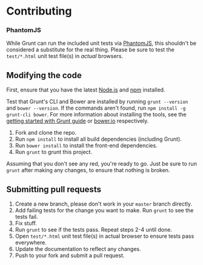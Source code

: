 # Contributing

### PhantomJS
While Grunt can run the included unit tests via
[PhantomJS](http://phantomjs.org/), this shouldn't be considered a substitute
for the real thing. Please be sure to test the `test/*.html` unit test file(s)
in _actual_ browsers.

## Modifying the code
First, ensure that you have the latest [Node.js](http://nodejs.org/) and
[npm](http://npmjs.org/) installed.

Test that Grunt's CLI and Bower are installed by running `grunt --version` and
`bower --version`.  If the commands aren't found, run `npm install -g grunt-cli
bower`. For more information about installing the tools, see the [getting
started with Grunt guide](http://gruntjs.com/getting-started) or
[bower.io](http://bower.io/) respectively.

1. Fork and clone the repo.
2. Run `npm install` to install all build dependencies (including Grunt).
3. Run `bower install` to install the front-end dependencies.
4. Run `grunt` to grunt this project.

Assuming that you don't see any red, you're ready to go. Just be sure to run
`grunt` after making any changes, to ensure that nothing is broken.

## Submitting pull requests

1. Create a new branch, please don't work in your `master` branch directly.
2. Add failing tests for the change you want to make. Run `grunt` to see the tests fail.
3. Fix stuff.
4. Run `grunt` to see if the tests pass. Repeat steps 2-4 until done.
5. Open `test/*.html` unit test file(s) in actual browser to ensure tests pass everywhere.
6. Update the documentation to reflect any changes.
7. Push to your fork and submit a pull request.
